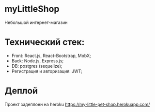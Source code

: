 # myLittleShop
Небольшой интернет-магазин


# Технический стек:
- Front: React.js, React-Bootstrap, MobX;
- Back: Node.js, Express.js;
- DB: postgres (sequelize);
- Регистрация и авторизация: JWT;

# Деплой
Проект задеплоен на heroku
https://my-little-pet-shop.herokuapp.com/
